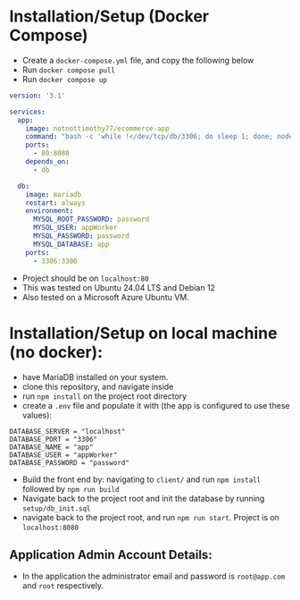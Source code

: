 

# Installation/Setup (Docker Compose)
* Create a `docker-compose.yml` file, and copy the following below
* Run `docker compose pull`
* Run `docker compose up`
```yml
version: '3.1'

services:
  app:
    image: notnottimothy77/ecommerce-app
    command: "bash -c 'while !</dev/tcp/db/3306; do sleep 1; done; node /app/server.js'"
    ports:
      - 80:8080
    depends_on:
      - db

  db:
    image: mariadb
    restart: always
    environment:
      MYSQL_ROOT_PASSWORD: password
      MYSQL_USER: appWorker
      MYSQL_PASSWORD: password
      MYSQL_DATABASE: app
    ports:
      - 3306:3306

```
* Project should be on `localhost:80`
* This was tested on Ubuntu 24.04 LTS and Debian 12
* Also tested on a Microsoft Azure Ubuntu VM. 

# Installation/Setup on local machine (no docker):
* have MariaDB installed on your system. 
* clone this repository, and navigate inside
* run `npm install` on the project root directory
* create a `.env` file and populate it with (the app is configured to use these values): 
```env
DATABASE_SERVER = "localhost"
DATABASE_PORT = "3306"
DATABASE_NAME = "app"
DATABASE_USER = "appWorker"
DATABASE_PASSWORD = "password"
```
* Build the front end by: navigating to `client/` and run `npm install` followed by `npm run build`
* Navigate back to the project root and init the database by running `setup/db_init.sql`
* navigate back to the project root, and run `npm run start`. Project is on `localhost:8080`

## Application Admin Account Details:
* In the application the administrator email and password is `root@app.com` and `root` respectively. 
